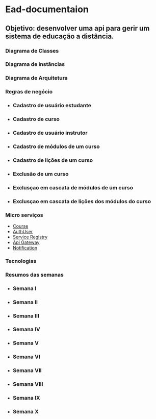 # Ead-documentaion
## Objetivo: desenvolver uma api para gerir um sistema de educação a distância. 

### Diagrama de Classes

### Diagrama de instâncias

### Diagrama de Arquitetura

### Regras de negócio
- ### Cadastro de usuário estudante
- ### Cadastro de curso
- ### Cadastro de usuário instrutor
- ### Cadastro de módulos de um curso
- ### Cadastro de lições de um curso
- ### Exclusão de um curso
- ### Exclusçao em cascata de módulos de um curso
- ### Exclusçao em cascata de lições dos módulos do curso

### Micro serviços
  - [Course](https://github.com/DeadRon/cuorse)
  - [AuthUser](https://github.com/DeadRon/ProjetoDecoder)
  - [Service Registry](https://github.com/DeadRon/ead-service-registry)
  - [Api Gateway](https://github.com/DeadRon/ead-api-gateway)
  - [Notification](https://github.com/DeadRon/ead-notification)

### Tecnologias

### Resumos das semanas

- ### Semana I
- ### Semana II
- ### Semana III
- ### Semana IV
- ### Semana V
- ### Semana VI
- ### Semana VII
- ### Semana VIII
- ### Semana IX
- ### Semana X
